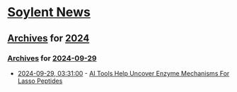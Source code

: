 # [Soylent News](../../../README.md)

## [Archives](../../index.md) for [2024](../index.md)

### [Archives](../../index.md) for [2024-09-29](index.md)

* [2024-09-29, 03:31:00](https://soylentnews.org/article.pl?sid=24/09/27/1654214&from=rss) - [AI Tools Help Uncover Enzyme Mechanisms For Lasso Peptides](https://soylentnews.org/article.pl?sid=24/09/27/1654214&from=rss)
